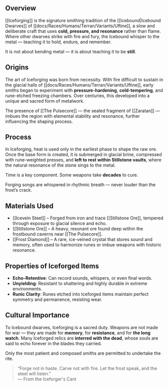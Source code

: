 ## Overview  
[[Iceforging]] is the signature smithing tradition of the [[Icebound|Icebound Dwarves]] of [[docs/Races/Humans/Terran/Variants/Uftine]], a slow and deliberate craft that uses **cold, pressure, and resonance** rather than flame. Where other dwarves strike with fire and fury, the Icebound whisper to the metal — teaching it to hold, endure, and remember.

It is not about bending metal — it is about teaching it to be **still**.

## Origins  
The art of Iceforging was born from necessity. With fire difficult to sustain in the glacial halls of [[docs/Races/Humans/Terran/Variants/Uftine]], early smiths began to experiment with **pressure-hardening**, **cold-tempering**, and rune-etched freezing chambers. Over centuries, this developed into a unique and sacred form of metalwork.

The presence of [[The Pulsecore]] — the sealed fragment of [[Zaratan]] — imbues the region with elemental stability and resonance, further influencing the shaping process.

## Process  
In Iceforging, heat is used only in the earliest phase to shape the raw ore. Once the base form is created, it is submerged in glacial brine, compressed with rune-weighted presses, and **left to rest within Stillstone vaults**, where the natural resonance of the stone sings to the metal.

Time is a key component. Some weapons take **decades** to cure.

Forging songs are whispered in rhythmic breath — never louder than the frost’s crack.

## Materials Used  
- [[Icevein Steel]] – Forged from iron and trace [[Stillstone Ore]], tempered through exposure to glacial silence and echo.
- [[Stillstone Ore]] – A heavy, resonant ore found deep within the frostbound caverns near [[The Pulsecore]].
- [[Frost Diamond]] – A rare, ice-veined crystal that stores sound and memory, often used to harmonize runes or imbue weapons with historic resonance.

## Properties of Iceforged Items  
- **Echo-Retentive**: Can record sounds, whispers, or even final words.
- **Unyielding**: Resistant to shattering and highly durable in extreme environments.
- **Runic Clarity**: Runes etched into Iceforged items maintain perfect symmetry and permanence, resisting wear.

## Cultural Importance  
To Icebound dwarves, Iceforging is a sacred duty. Weapons are not made for war — they are made for **memory**, for **resistance**, and for **the long watch**. Many Iceforged relics are **interred with the dead**, whose souls are said to echo forever in the blades they carried.

Only the most patient and composed smiths are permitted to undertake the rite.

> “Forge not in haste. Carve not with fire. Let the frost speak, and the steel will listen.”  
> — From the Iceforger's Cant

